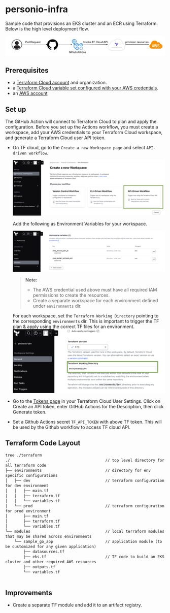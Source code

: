 # personio-infra

Sample code that provisions an EKS cluster and an ECR using Terraform. Below is the high level deployment flow.

![cicd.jpg](cicd.jpg)

## Prerequisites
- a [Terraform Cloud account](https://app.terraform.io/signup/account?utm_source=learn) and organization.
- a [Terraform Cloud variable set configured with your AWS credentials](https://developer.hashicorp.com/terraform/tutorials/cloud-get-started/cloud-create-variable-set).
- an [AWS account](https://portal.aws.amazon.com/billing/signup?nc2=h_ct&src=default&redirect_url=https%3A%2F%2Faws.amazon.com%2Fregistration-confirmation#/start)

## Set up
The GitHub Action will connect to Terraform Cloud to plan and apply the configuration. Before you set up the Actions workflow, you must create a workspace, add your AWS credentials to your Terraform Cloud workspace, and generate a Terraform Cloud user API token.

- On TF cloud, go to the `Create a new Workspace page` and select `API-driven workflow`.

  ![new_wf.jpg](new_wf.jpg)

  Add the following as Environment Variables for your workspace.

  ![add_tf_var.jpg](add_tf_var.jpg)
  > **Note:**
  > - The AWS credential used above must have all required IAM permissions to create the resources.
  > - Create a separate workspace for each environment defined under `environments` dir.

  For each workspace, set the `Terraform Working Directory` pointing to the corresponding `environments` dir. This is important to trigger the TF plan & apply using the correct TF files for an environment. 
  ![tf_wrk_dir.jpg](tf_wrk_dir.jpg)
  
- Go to the [Tokens page](https://app.terraform.io/app/settings/tokens?utm_source=learn) in your Terraform Cloud User Settings. Click on Create an API token, enter GitHub Actions for the Description, then click Generate token.
- Set a Github Actions secret `TF_API_TOKEN` with above TF token. This will be used by the Github workflow to access TF cloud API.

## Terraform Code Layout
``` 
tree ./terraform 
./                                          // top level directory for all terraform code
├── environments                            // directory for env specific configurations
│   ├── dev                                 // terraform configuration for dev environment
│   │   ├── main.tf
│   │   ├── terraform.tf
│   │   └── variables.tf
│   └── prod                                // terraform configuration for prod environment
│       ├── main.tf
│       ├── terraform.tf
│       └── variables.tf
└── modules                                 // local terraform modules that may be shared across environments
    └── sample_go_app                       // application module (to be customized for any given application)
        ├── datasources.tf                  
        ├── eks.tf                          // TF code to build an EKS cluster and other required AWS resources
        ├── outputs.tf               
        └── variables.tf
   
```

## Improvements
- Create a separate TF module and add it to an artifact registry.
